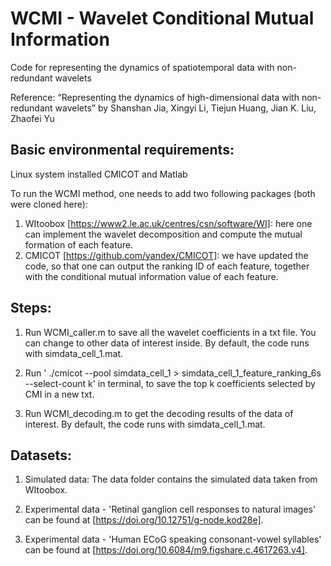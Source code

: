 # WCMI - Wavelet Conditional Mutual Information
Code for representing the dynamics of spatiotemporal data with non-redundant wavelets

Reference: 
“Representing the dynamics of high-dimensional data with non-redundant wavelets”
by Shanshan Jia,  Xingyi Li, Tiejun Huang, Jian K. Liu, Zhaofei Yu

## Basic environmental requirements:
Linux system installed CMICOT and Matlab

To run the WCMI method, one needs to add two following packages (both were cloned here):
1. WItoobox [https://www2.le.ac.uk/centres/csn/software/WI]: here one can implement the wavelet decomposition and compute the mutual formation of each feature.
2. CMICOT [https://github.com/yandex/CMICOT]: we have updated the code, so that one can output the ranking ID of each feature, together with the conditional mutual information value of each feature.


## Steps:

1. Run WCMI_caller.m to save all the wavelet coefficients in a txt file. You can change to other data of interest inside. By default, the code runs with simdata_cell_1.mat.

2. Run ' ./cmicot --pool simdata_cell_1 > simdata_cell_1_feature_ranking_6s --select-count k' in terminal, to save the top k coefficients selected by CMI in a new txt.

3. Run WCMI_decoding.m to get the decoding results of the data of interest. By default, the code runs with simdata_cell_1.mat.


## Datasets:

1. Simulated data: The data folder contains the simulated data taken from WItoobox.

2. Experimental data - 'Retinal ganglion cell responses to natural images' can be found at [https://doi.org/10.12751/g-node.kod28e].

3. Experimental data - 'Human ECoG speaking consonant-vowel syllables' can be found at [https://doi.org/10.6084/m9.figshare.c.4617263.v4].

